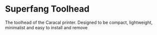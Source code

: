 # Superfang Toolhead
The toolhead of the Caracal printer. Designed to be compact, lightweight, minimalist and easy to install and remove 
